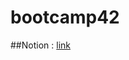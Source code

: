 # bootcamp42
##Notion : [link](https://www.notion.so/ikram9/Bootcamp_python-0decb21380f641169855597f2b2070a1)
